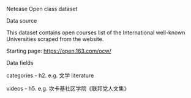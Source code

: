 Netease Open class dataset


Data source

This dataset contains open courses list of the International well-known Universities scraped from the website.

Starting page: https://open.163.com/ocw/

Data fields

categories - h2. e.g. 文学 literature

videos - h5. e.g. 坎卡基社区学院《联邦党人文集》


